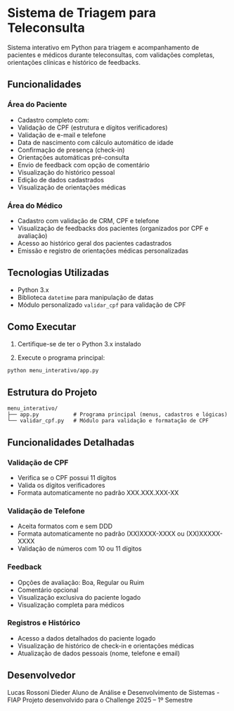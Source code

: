 # Sistema de Triagem para Teleconsulta

Sistema interativo em Python para triagem e acompanhamento de pacientes e médicos durante teleconsultas, com validações completas, orientações clínicas e histórico de feedbacks.

## Funcionalidades

### Área do Paciente

- Cadastro completo com:
- Validação de CPF (estrutura e dígitos verificadores)
- Validação de e-mail e telefone
- Data de nascimento com cálculo automático de idade
- Confirmação de presença (check-in)
- Orientações automáticas pré-consulta
- Envio de feedback com opção de comentário
- Visualização do histórico pessoal
- Edição de dados cadastrados
- Visualização de orientações médicas

### Área do Médico

- Cadastro com validação de CRM, CPF e telefone
- Visualização de feedbacks dos pacientes (organizados por CPF e avaliação)
- Acesso ao histórico geral dos pacientes cadastrados
- Emissão e registro de orientações médicas personalizadas

## Tecnologias Utilizadas

- Python 3.x
- Biblioteca `datetime` para manipulação de datas
- Módulo personalizado `validar_cpf` para validação de CPF

## Como Executar

1. Certifique-se de ter o Python 3.x instalado

2. Execute o programa principal:

```bash
python menu_interativo/app.py
```

## Estrutura do Projeto

```
menu_interativo/
├── app.py           # Programa principal (menus, cadastros e lógicas)
└── validar_cpf.py   # Módulo para validação e formatação de CPF
```

## Funcionalidades Detalhadas

### Validação de CPF

- Verifica se o CPF possui 11 dígitos
- Valida os dígitos verificadores
- Formata automaticamente no padrão XXX.XXX.XXX-XX

### Validação de Telefone

- Aceita formatos com e sem DDD
- Formata automaticamente no padrão (XX)XXXX-XXXX ou (XX)XXXXX-XXXX
- Validação de números com 10 ou 11 dígitos

### Feedback

- Opções de avaliação: Boa, Regular ou Ruim
- Comentário opcional
- Visualização exclusiva do paciente logado
- Visualização completa para médicos

### Registros e Histórico

- Acesso a dados detalhados do paciente logado
- Visualização de histórico de check-in e orientações médicas
- Atualização de dados pessoais (nome, telefone e email)

## Desenvolvedor

Lucas Rossoni Dieder
Aluno de Análise e Desenvolvimento de Sistemas - FIAP
Projeto desenvolvido para o Challenge 2025 – 1º Semestre
